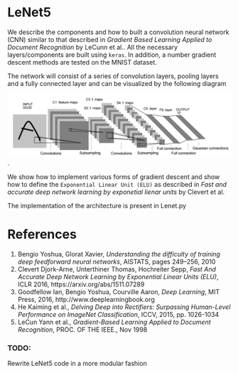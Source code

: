 # LeNet5
We describe the components and how to built a convolution neural network (CNN) similar to that described in <em>Gradient Based Learning Applied to Document Recognition</em> by LeCunn et al.. All the necessary layers/components  are built using `keras`. In addition, a number gradient descent methods are tested on the MNIST dataset.

The network will consist of a series of convolution layers, pooling layers and a fully connected layer and can be visualized by the following diagram 

![Alt text](https://github.com/LukaszObara/LeNet5/blob/master/images/architec2.png "LeNet5").

We show how to implement various forms of gradient descent and show how to define the `Exponential Linear Unit (ELU)` as described in <em>Fast and accurate deep network learning by exponetial lienar units</em> by Clevert et al. 

The implementation of the architecture is present in Lenet.py


# References
<ol>
<li>Bengio Yoshua, Glorat Xavier, <em>Understanding the difficulty of training deep feedforward neural networks</em>, AISTATS, pages 249–256, 2010</li>
<li>Clevert Djork-Arne, Unterthiner Thomas, Hochreiter Sepp, <em>Fast And Accurate Deep Network Learning by Exponential Linear Units (ELU)</em>, ICLR 2016, https://arxiv.org/abs/1511.07289</li>
<li>Goodfellow Ian, Bengio Yoshua, Courville Aaron, <em>Deep Learning</em>, MIT Press, 2016, http://www.deeplearningbook.org</li>
<li>He Kaiming et al., <em>Delving Deep into Rectifiers: Surpassing Human-Level Performance on ImageNet Classification</em>, ICCV, 2015, pp. 1026-1034</li>
<li>LeCun Yann et al., <em>Gradient-Based Learning Applied to Document Recognition</em>, PROC. OF THE IEEE., Nov 1998</li>
</ol>


### TODO:
Rewrite LeNet5 code in a more modular fashion
